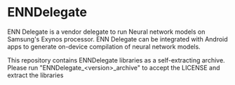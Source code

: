 # ENNDelegate

ENN Delegate is a vendor delegate to run Neural network models on Samsung's Exynos processor.
ENN Delegate can be integrated with Android apps to generate on-device compilation of neural network models.

This repository contains ENNDelegate libraries as a self-extracting archive.
Please run "ENNDelegate\_\<version\>\_archive" to accept the LICENSE and extract the libraries
